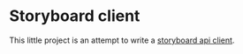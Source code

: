 # Storyboard client

This little project is an attempt to write a [storyboard api client](https://docs.openstack.org/infra/storyboard/webapi/v1.html).
